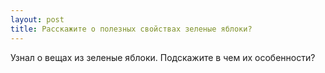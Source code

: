 ```yaml
---
layout: post 
title: Расскажите о полезных свойствах зеленые яблоки? 
--- 
```

Узнал о вещах из зеленые яблоки. Подскажите в чем их особенности?